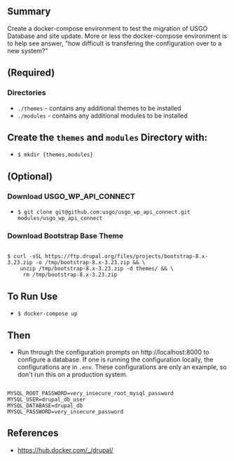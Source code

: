 ## Summary
Create a docker-compose environment to test the migration of USGO Database and
site update. More or less the docker-compose environment is to help see answer,
"how difficult is transfering the configuration over to a new system?"

## (Required)

### Directories

* `./themes` - contains any additional themes to be installed
* `./modules` - contains any additional modules to be installed

## Create the `themes` and `modules` Directory with:

* `$ mkdir {themes,modules}`

## (Optional)

### Download USGO_WP_API_CONNECT

* `$ git clone git@github.com:usgo/usgo_wp_api_connect.git modules/usgo_wp_api_connect`

### Download Bootstrap Base Theme

```

$ curl -sSL https://ftp.drupal.org/files/projects/bootstrap-8.x-3.23.zip -o /tmp/bootstrap-8.x-3.23.zip && \
    unzip /tmp/bootstrap-8.x-3.23.zip -d themes/ && \
     rm /tmp/bootstrap-8.x-3.23.zip

```

## To Run Use

* `$ docker-compose up`

## Then

* Run through the configuration prompts on http://localhost:8000 to configure a database. If one is running the configuration locally, the configurations are in `.env`. These configurations are only an example, so don't run this on a production system.

```

MYSQL_ROOT_PASSWORD=very_insecure_root_mysql_password
MYSQL_USER=drupal_db_user
MYSQL_DATABASE=drupal_db
MYSQL_PASSWORD=very_insecure_password

```

## References
* https://hub.docker.com/_/drupal/
